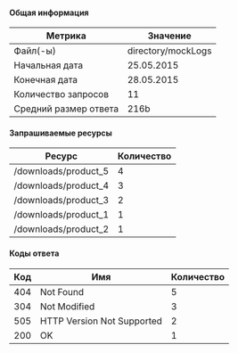 #### Общая информация
|Метрика|Значение|
| ------------ | ------------ |
|Файл(-ы)|directory/mockLogs|
|Начальная дата|25.05.2015|
|Конечная дата|28.05.2015|
|Количество запросов|11|
|Средний размер ответа|216b|
#### Запрашиваемые ресурсы
|Ресурс|Количество|
| ------------ | ------------ |
|/downloads/product_5|4|
|/downloads/product_4|3|
|/downloads/product_3|2|
|/downloads/product_1|1|
|/downloads/product_2|1|
#### Коды ответа
|Код|Имя|Количество|
| ------------ | ------------ | ------------ |
|404|Not Found|5|
|304|Not Modified|3|
|505|HTTP Version Not Supported|2|
|200|OK|1|
